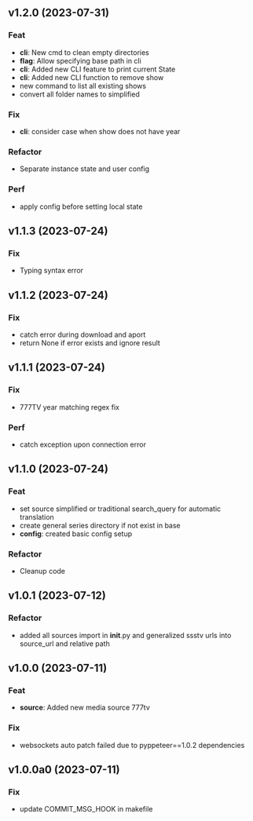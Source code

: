 ## v1.2.0 (2023-07-31)

### Feat

- **cli**: New cmd to clean empty directories
- **flag**: Allow specifying base path in cli
- **cli**: Added new CLI feature to print current State
- **cli**: Added new CLI function to remove show
- new command to list all existing shows
- convert all folder names to simplified

### Fix

- **cli**: consider case when show does not have year

### Refactor

- Separate instance state and user config

### Perf

- apply config before setting local state

## v1.1.3 (2023-07-24)

### Fix

- Typing syntax error

## v1.1.2 (2023-07-24)

### Fix

- catch error during download and aport
- return None if error exists and ignore result

## v1.1.1 (2023-07-24)

### Fix

- 777TV year matching regex fix

### Perf

- catch exception upon connection error

## v1.1.0 (2023-07-24)

### Feat

- set source simplified or traditional search_query for automatic translation
- create general series directory if not exist in base
- **config**: created basic config setup

### Refactor

- Cleanup code

## v1.0.1 (2023-07-12)

### Refactor

- added all sources import in __init__.py and generalized ssstv urls into source_url and relative path

## v1.0.0 (2023-07-11)

### Feat

- **source**: Added new media source 777tv

### Fix

- websockets auto patch failed due to pyppeteer==1.0.2 dependencies

## v1.0.0a0 (2023-07-11)

### Fix

- update COMMIT_MSG_HOOK in makefile
